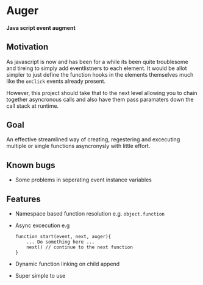 # Auger
#### Java script event augment

## Motivation
As javascript is now and has been for a while its been quite troublesome and tireing to simply add eventlistners to each element.
It would be allot simpler to just define the function hooks in the elements themselves much like the `onClick` events already present.

However, this project should take that to the next level allowing you to chain together asyncronous calls and also have them pass paramaters down the call stack at runtime.

## Goal
An effective streamlined way of creating, regestering and excecuting multiple or single functions asyncronysly with little effort.

## Known bugs
+	Some problems in seperating event instance variables

## Features
+	Namespace based function resolution e.g. `object.function`
+	Async excecution e.g

		function start(event, next, auger){
			... Do something here ...
			next() // continue to the next function
		}
+	Dynamic function linking on child append
+ 	Super simple to use